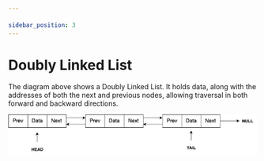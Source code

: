 ```yaml
---

sidebar_position: 3
---
```


# Doubly Linked List

The diagram above shows a Doubly Linked List. It holds data, along with the addresses of both the next and previous nodes, allowing traversal in both forward and backward directions.

![Doubly linked list](../../img/doubly-linked-list.jpg)

